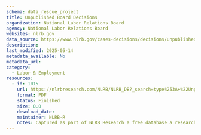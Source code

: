 ```yaml
---
schema: data_rescue_project 
title: Unpublished Board Decisions
organization: National Labor Relations Board
agency: National Labor Relations Board
websites: nlrb.gov
data_source: https://www.nlrb.gov/cases-decisions/decisions/unpublished-board-decisions
description: 
last_modified: 2025-05-14
metadata_available: No
metadata_url: 
category:
  - Labor & Employment 
resources:
  - id: 1015
    url: https://nlrbresearch.com/NLRB/NLRB_DB?_search=type%253A+%22Unpublished+Board+Decision%22
    format: PDF
    status: Finished
    size: 0.0
    download_date: 
    maintainer: NLRB-R
    notes: Captured as part of NLRB Research a free database a researcher made.
---
```


